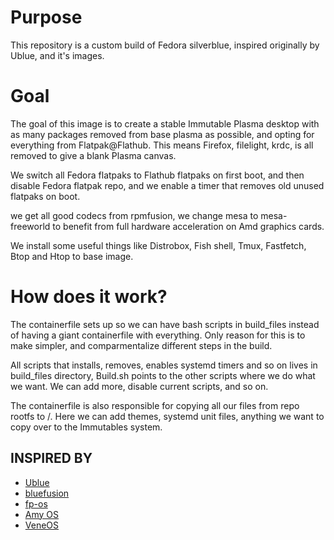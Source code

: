 # Purpose

This repository is a custom build of Fedora silverblue, inspired originally by Ublue, and it's images. 

# Goal

The goal of this image is to create a stable Immutable Plasma desktop with as many packages removed from base plasma as possible, and opting for everything from Flatpak@Flathub. This means Firefox, filelight, krdc, is all removed to give a blank Plasma canvas.

We switch all Fedora flatpaks to Flathub flatpaks on first boot, and then disable Fedora flatpak repo, and we enable a timer that removes old unused flatpaks on boot. 

we get all good codecs from rpmfusion, we change mesa to mesa-freeworld to benefit from full hardware acceleration on Amd graphics cards.  

We install some useful things like Distrobox, Fish shell, Tmux, Fastfetch, Btop and Htop to base image. 

# How does it work?

The containerfile sets up so we can have bash scripts in build_files instead of having a giant containerfile with everything. Only reason for this is to make simpler, and comparmentalize different steps in the build. 

All scripts that installs, removes, enables systemd timers and so on lives in build_files directory, Build.sh  points to the other scripts where we do what we want. We can add more, disable current scripts, and so on. 

The containerfile is also responsible for copying all our files from repo rootfs to /. Here we can add themes, systemd unit files, anything we want to copy over to the Immutables system. 



## INSPIRED BY
- [Ublue](https://github.com/ublue-os/image-template)
- [bluefusion](https://github.com/aguslr/bluefusion/tree/main)
- [fp-os](https://github.com/fptbb/fp-os/tree/main)
- [Amy OS](https://github.com/astrovm/amyos)
- [VeneOS](https://github.com/Venefilyn/veneos)
